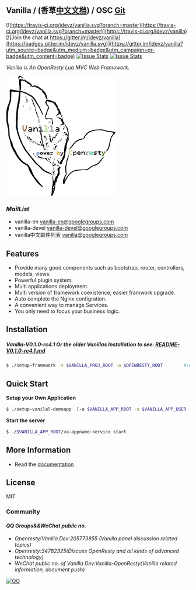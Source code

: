 ## Vanilla / (香草[中文文档](README-zh.md)) / OSC [Git](http://git.oschina.net/idevz/vanilla)

[![https://travis-ci.org/idevz/vanilla.svg?branch=master](https://travis-ci.org/idevz/vanilla.svg?branch=master)](https://travis-ci.org/idevz/vanilla)
[![Join the chat at https://gitter.im/idevz/vanilla](https://badges.gitter.im/idevz/vanilla.svg)](https://gitter.im/idevz/vanilla?utm_source=badge&utm_medium=badge&utm_campaign=pr-badge&utm_content=badge)
[![Issue Stats](http://issuestats.com/github/idevz/vanilla/badge/pr)](http://issuestats.com/github/idevz/vanilla)
[![Issue Stats](http://issuestats.com/github/idevz/vanilla/badge/issue)](http://issuestats.com/github/idevz/vanilla)

*Vanilla is An OpenResty Lua MVC Web Framework.*

![Vanilla](vanilla-en.png)

### *MailList*
- vanilla-en <vanilla-en@googlegroups.com>
- vanilla-devel <vanilla-devel@googlegroups.com>
- vanilla中文邮件列表 <vanilla@googlegroups.com>

## Features

- Provide many good components such as bootstrap, router, controllers, models, views.
- Powerful plugin system.
- Multi applications deployment.
- Multi version of framework coexistence, easier framwork upgrade.
- Auto complete the Nginx configration.
- A convenient way to manage Services.
- You only need to focus your business logic.

## Installation

##### *Vanilla-V0.1.0-rc4.1 Or the older Vanillas Installation to see: [README-V0.1.0-rc4.1.md](README/README-V0.1.0-rc4.1.md)*

``` bash
$ ./setup-framework -v $VANILLA_PROJ_ROOT -o $OPENRESTY_ROOT        #see ./setup-framework -h for more details
```

## Quick Start

**Setup your Own Application**

``` bash
$ ./setup-vanilal-demoapp  [-a $VANILLA_APP_ROOT -u $VANILLA_APP_USER -g $VANILLA_APP_GROUP -e $VANILLA_RUNNING_ENV]    #see ./setup-vanilal-demoapp -h for more details
```

**Start the server**

``` bash
$ ./$VANILLA_APP_ROOT/va-appname-service start
```

## More Information

- Read the [documentation](https://idevz.gitbooks.io/vanilla-doc/content/index.html)

## License

MIT


### Community
#### *QQ Groups&&WeChat public no.*
- *Openresty/Vanilla Dev:205773855 (Vanilla panel discussion related topics)*
- *Openresty:34782325(Discuss OpenResty and all kinds of advanced technology)*
- *WeChat public no. of Vanilla Dev:Vanilla-OpenResty(Vanilla related information, document push)*


[![QQ](http://pub.idqqimg.com/wpa/images/group.png)](http://shang.qq.com/wpa/qunwpa?idkey=673157ee0f0207ce2fb305d15999225c5aa967e88913dfd651a8cf59e18fd459)
